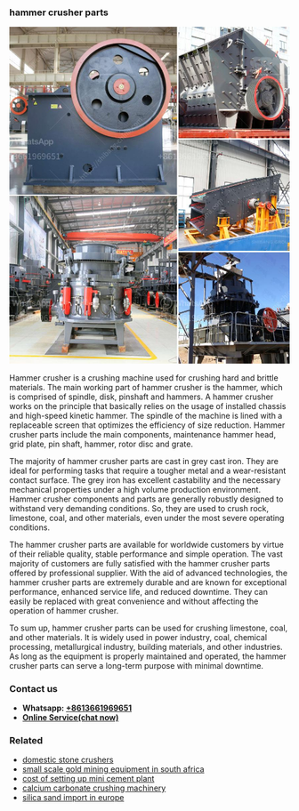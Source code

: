 <h3>hammer crusher parts</h3><img src='1702260392.jpg' alt=''><p>Hammer crusher is a crushing machine used for crushing hard and brittle materials. The main working part of hammer crusher is the hammer, which is comprised of spindle, disk, pinshaft and hammers. A hammer crusher works on the principle that basically relies on the usage of installed chassis and high-speed kinetic hammer. The spindle of the machine is lined with a replaceable screen that optimizes the efficiency of size reduction. Hammer crusher parts include the main components, maintenance hammer head, grid plate, pin shaft, hammer, rotor disc and grate.</p><p>The majority of hammer crusher parts are cast in grey cast iron. They are ideal for performing tasks that require a tougher metal and a wear-resistant contact surface. The grey iron has excellent castability and the necessary mechanical properties under a high volume production environment. Hammer crusher components and parts are generally robustly designed to withstand very demanding conditions. So, they are used to crush rock, limestone, coal, and other materials, even under the most severe operating conditions.</p><p>The hammer crusher parts are available for worldwide customers by virtue of their reliable quality, stable performance and simple operation. The vast majority of customers are fully satisfied with the hammer crusher parts offered by professional supplier. With the aid of advanced technologies, the hammer crusher parts are extremely durable and are known for exceptional performance, enhanced service life, and reduced downtime. They can easily be replaced with great convenience and without affecting the operation of hammer crusher.</p><p>To sum up, hammer crusher parts can be used for crushing limestone, coal, and other materials. It is widely used in power industry, coal, chemical processing, metallurgical industry, building materials, and other industries. As long as the equipment is properly maintained and operated, the hammer crusher parts can serve a long-term purpose with minimal downtime.</p><h3>Contact us</h3><ul><li><strong>Whatsapp:&nbsp;<a href="https://wa.me/8613661969651">+8613661969651</a></strong></li><li><a href="https://swt.shibang-china.com/?git&amp;zhl&amp;hammer crusher parts"><strong>Online Service(chat now)</strong></a></li></ul><h3>Related</h3><ul><li><a href='domestic stone crushers.md'>domestic stone crushers</a></li><li><a href='small scale gold mining equipment in south africa.md'>small scale gold mining equipment in south africa</a></li><li><a href='cost of setting up mini cement plant.md'>cost of setting up mini cement plant</a></li><li><a href='calcium carbonate crushing machinery.md'>calcium carbonate crushing machinery</a></li><li><a href='silica sand import in europe.md'>silica sand import in europe</a></li></ul>